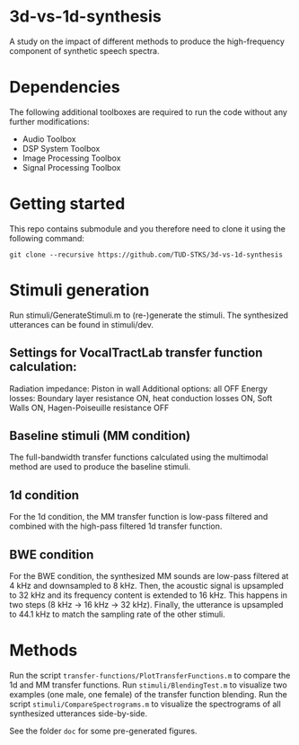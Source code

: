 # 3d-vs-1d-synthesis
A study on the impact of different methods to produce the high-frequency component of synthetic speech spectra.

# Dependencies
The following additional toolboxes are required to run the code without any further modifications: 
- Audio Toolbox
- DSP System Toolbox
- Image Processing Toolbox
- Signal Processing Toolbox

# Getting started
This repo contains submodule and you therefore need to clone it using the following command:
```
git clone --recursive https://github.com/TUD-STKS/3d-vs-1d-synthesis
```

# Stimuli generation
Run stimuli/GenerateStimuli.m to (re-)generate the stimuli. The synthesized utterances can be found in stimuli/dev.

## Settings for VocalTractLab transfer function calculation:
Radiation impedance: Piston in wall
Additional options: all OFF
Energy losses: Boundary layer resistance ON, heat conduction losses ON, Soft Walls ON, Hagen-Poiseuille resistance OFF

## Baseline stimuli (MM condition)
The full-bandwidth transfer functions calculated using the multimodal method are used to produce the baseline stimuli.

## 1d condition
For the 1d condition, the MM transfer function is low-pass filtered and combined with the high-pass filtered 1d transfer function.

## BWE condition
For the BWE condition, the synthesized MM sounds are low-pass filtered at 4 kHz and downsampled to 8 kHz. Then, the acoustic signal is upsampled to 32 kHz and its frequency content is extended to 16 kHz. This happens in two steps (8 kHz -> 16 kHz -> 32 kHz).
Finally, the utterance is upsampled to 44.1 kHz to match the sampling rate of the other stimuli.

# Methods
Run the script `transfer-functions/PlotTransferFunctions.m` to compare the 1d and MM transfer functions.
Run `stimuli/BlendingTest.m` to visualize two examples (one male, one female) of the transfer function blending.
Run the script `stimuli/CompareSpectrograms.m` to visualize the spectrograms of all synthesized utterances side-by-side.

See the folder `doc` for some pre-generated figures.





